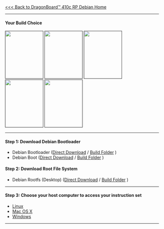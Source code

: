 [<<< Back to DragonBoard™ 410c RP Debian Home](https://github.com/sdrobertw/test-wiki-/wiki/DragonBoard™-410c-Reference-Platform-Debian)

***
#### Your Build Choice

[<img src="http://i.imgur.com/jl4GG0d.png" data-canonical-src="http://i.imgur.com/jl4GG0d.png" width="125" height="157" />]()
[<img src="http://i.imgur.com/yRQKDI6.png" data-canonical-src="http://i.imgur.com/yRQKDI6.png" width="125" height="157" />]()
[<img src="http://i.imgur.com/OQGR5yY.png" data-canonical-src="http://i.imgur.com/OQGR5yY.png" width="125" height="157" />]()
[<img src="http://i.imgur.com/yRQKDI6.png" data-canonical-src="http://i.imgur.com/yRQKDI6.png" width="125" height="157" />]()
[<img src="http://i.imgur.com/tXXN5bZ.png" data-canonical-src="http://i.imgur.com/tXXN5bZ.png" width="125" height="157" />]()

***
#### Step 1: Download Debian Bootloader

- Debian Bootloader ([Direct Download](http://builds.96boards.org/releases/dragonboard410c/linaro/rescue/latest/dragonboard410c_bootloader_emmc_linux*.zip) / <a href="http://builds.96boards.org/releases/dragonboard410c/linaro/rescue/latest/" target="_blank">Build Folder</a> )
- Debian Boot ([Direct Download](http://builds.96boards.org/releases/reference-platform/debian/dragonboard410c/15.12/dragonboard410c-boot-linux-20151214-35.img.gz) / <a href="http://builds.96boards.org/releases/reference-platform/debian/dragonboard410c/15.12/" target="_blank">Build Folder</a> )

#### Step 2: Download Root File System

- Debian Rootfs (Desktop) ([Direct Download](http://builds.96boards.org/releases/reference-platform/debian/dragonboard410c/15.12/dragonboard410c-rootfs-debian-jessie-alip-20151214-35.emmc.img.gz) / <a href="http://builds.96boards.org/releases/reference-platform/debian/dragonboard410c/15.12/" target="_blank">Build Folder</a> )

***
#### Step 3: Choose your host computer to access your instruction set

- [Linux](https://github.com/sdrobertw/test-wiki-/wiki/DragonBoard™-410c-Linux-Install#linux-host-1)
- [Mac OS X](https://github.com/sdrobertw/test-wiki-/wiki/DragonBoard™-410c-Linux-Install#mac-osx-host)
- [Windows](https://github.com/sdrobertw/test-wiki-/wiki/DragonBoard™-410c-Linux-Install#windows-host-1)



***